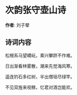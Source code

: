 # 次韵张守壶山诗

**作者**: 刘子翚

## 诗词内容

松根系马望巑岏，乘兴攀跻不作难。

日出渐看林雾散，潮来先觉海风寒。

遥连钓石多红树，半出僧垣尽绿竿。

不见双旌来视稼，忆君对酒岂能欢。

